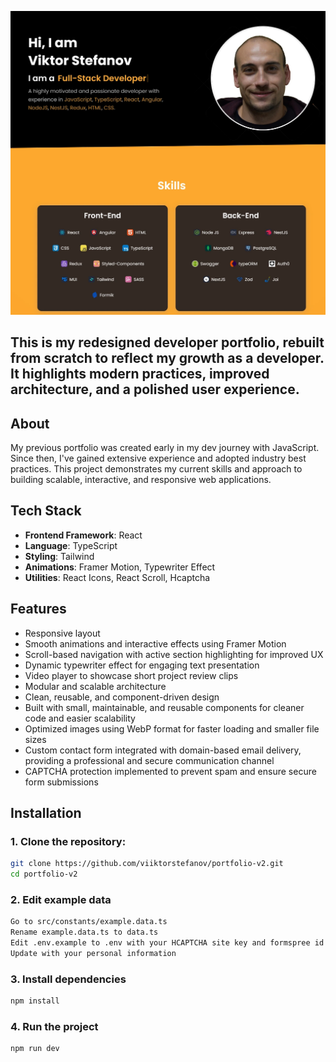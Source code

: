![Portfolio Screenshot](public/assets/images/portfolio-screenshot.webp)

## This is my redesigned developer portfolio, rebuilt from scratch to reflect my growth as a developer. It highlights modern practices, improved architecture, and a polished user experience.

## About

My previous portfolio was created early in my dev journey with JavaScript. Since then, I've gained extensive experience and adopted industry best practices. This project demonstrates my current skills and approach to building scalable, interactive, and responsive web applications.

## Tech Stack

- **Frontend Framework**: React
- **Language**: TypeScript
- **Styling**: Tailwind
- **Animations**: Framer Motion, Typewriter Effect
- **Utilities**: React Icons, React Scroll, Hcaptcha

## Features

- Responsive layout
- Smooth animations and interactive effects using Framer Motion
- Scroll-based navigation with active section highlighting for improved UX
- Dynamic typewriter effect for engaging text presentation
- Video player to showcase short project review clips
- Modular and scalable architecture
- Clean, reusable, and component-driven design
- Built with small, maintainable, and reusable components for cleaner code and easier scalability
- Optimized images using WebP format for faster loading and smaller file sizes
- Custom contact form integrated with domain-based email delivery, providing a professional and secure communication channel
- CAPTCHA protection implemented to prevent spam and ensure secure form submissions

## Installation

### 1. Clone the repository:

```bash
git clone https://github.com/viiktorstefanov/portfolio-v2.git
cd portfolio-v2
```

### 2. Edit example data 

```bash
Go to src/constants/example.data.ts 
Rename example.data.ts to data.ts
Edit .env.example to .env with your HCAPTCHA site key and formspree id
Update with your personal information
```

### 3. Install dependencies

```bash
npm install
```

### 4. Run the project 

```bash
npm run dev 
```